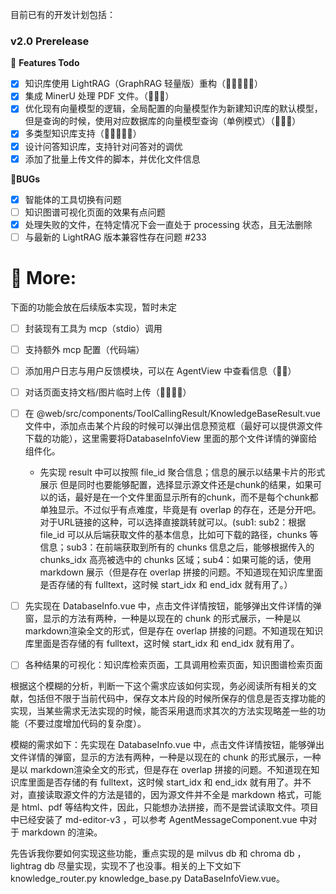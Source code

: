 目前已有的开发计划包括：


### v2.0 Prerelease

💭 **Features Todo**
- [x] 知识库使用 LightRAG（GraphRAG 轻量版）重构（🌟🌟🌟🌟🌟）
- [x] 集成 MinerU 处理 PDF 文件。（🌟🌟🌟）
- [x] 优化现有向量模型的逻辑，全局配置的向量模型作为新建知识库的默认模型，但是查询的时候，使用对应数据库的向量模型查询（单例模式）（🌟🌟🌟）
- [x] 多类型知识库支持（🌟🌟🌟🌟🌟）
- [x] 设计问答知识库，支持针对问答对的调优
- [x] 添加了批量上传文件的脚本，并优化文件信息

🐛**BUGs**
- [x] 智能体的工具切换有问题
- [ ] 知识图谱可视化页面的效果有点问题
- [x] 处理失败的文件，在特定情况下会一直处于 processing 状态，且无法删除
- [ ] 与最新的 LightRAG 版本兼容性存在问题 #233

# 💯 More:

下面的功能会放在后续版本实现，暂时未定

- [ ] 封装现有工具为 mcp（stdio）调用
- [ ] 支持额外 mcp 配置（代码端）
- [ ] 添加用户日志与用户反馈模块，可以在 AgentView 中查看信息（🌟🌟）
- [ ] 对话页面支持文档/图片临时上传（🌟🌟🌟🌟）
- [ ] 在 @web/src/components/ToolCallingResult/KnowledgeBaseResult.vue 文件中，添加点击某个片段的时候可以弹出信息预览框（最好可以提供源文件下载的功能），这里需要将DatabaseInfoView 里面的那个文件详情的弹窗给组件化。
    - 先实现 result 中可以按照 file_id 聚合信息；信息的展示以结果卡片的形式展示
    但是同时也要能够配置，选择显示源文件还是chunk的结果，如果可以的话，最好是在一个文件里面显示所有的chunk，而不是每个chunk都单独显示。不过似乎有点难度，毕竟是有 overlap 的存在，还是分开吧。对于URL链接的这种，可以选择直接跳转就可以。(sub1: sub2：根据 file_id 可以从后端获取文件的基本信息，比如可下载的路径，chunks 等信息；sub3：在前端获取到所有的 chunks 信息之后，能够根据传入的 chunks_idx 高亮被选中的 chunks 区域；sub4：如果可能的话，使用 markdown 展示（但是存在 overlap 拼接的问题。不知道现在知识库里面是否存储的有 fulltext，这时候 start_idx 和 end_idx 就有用了。）
- [ ] 先实现在 DatabaseInfo.vue 中，点击文件详情按钮，能够弹出文件详情的弹窗，显示的方法有两种，一种是以现在的 chunk 的形式展示，一种是以 markdown渲染全文的形式，但是存在 overlap 拼接的问题。不知道现在知识库里面是否存储的有 fulltext，这时候 start_idx 和 end_idx 就有用了。
- [ ] 各种结果的可视化：知识库检索页面，工具调用检索页面，知识图谱检索页面


根据这个模糊的分析，判断一下这个需求应该如何实现，务必阅读所有相关的文献，包括但不限于当前代码中，保存文本片段的时候所保存的信息是否支撑功能的实现，当某些需求无法实现的时候，能否采用退而求其次的方法实现略差一些的功能（不要过度增加代码的复杂度）。

模糊的需求如下：先实现在 DatabaseInfo.vue 中，点击文件详情按钮，能够弹出文件详情的弹窗，显示的方法有两种，一种是以现在的 chunk 的形式展示，一种是以 markdown渲染全文的形式，但是存在 overlap 拼接的问题。不知道现在知识库里面是否存储的有 fulltext，这时候 start_idx 和 end_idx 就有用了。并不对，直接读取源文件的方法是错的，因为源文件并不全是 markdown 格式，可能是 html、pdf 等结构文件，因此，只能想办法拼接，而不是尝试读取文件。项目中已经安装了 md-editor-v3 ，可以参考 AgentMessageComponent.vue 中对于 markdown 的渲染。

先告诉我你要如何实现这些功能，重点实现的是 milvus db 和 chroma db ，lightrag db 尽量实现，实现不了也没事。相关的上下文如下 knowledge_router.py knowledge_base.py DataBaseInfoView.vue。